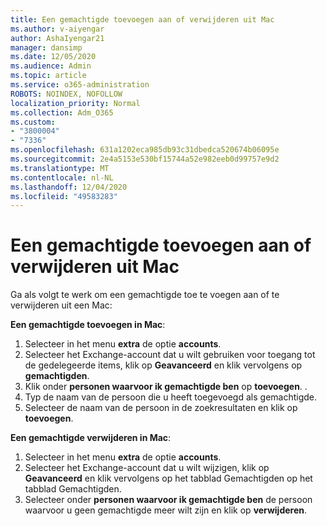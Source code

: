 ```yaml
---
title: Een gemachtigde toevoegen aan of verwijderen uit Mac
ms.author: v-aiyengar
author: AshaIyengar21
manager: dansimp
ms.date: 12/05/2020
ms.audience: Admin
ms.topic: article
ms.service: o365-administration
ROBOTS: NOINDEX, NOFOLLOW
localization_priority: Normal
ms.collection: Adm_O365
ms.custom:
- "3800004"
- "7336"
ms.openlocfilehash: 631a1202eca985db93c31dbedca520674b06095e
ms.sourcegitcommit: 2e4a5153e530bf15744a52e982eeb0d99757e9d2
ms.translationtype: MT
ms.contentlocale: nl-NL
ms.lasthandoff: 12/04/2020
ms.locfileid: "49583283"
---
```

# <a name="how-to-add-or-remove-a-delegate-in-mac"></a>Een gemachtigde toevoegen aan of verwijderen uit Mac

Ga als volgt te werk om een gemachtigde toe te voegen aan of te verwijderen uit een Mac:

**Een gemachtigde toevoegen in Mac**:

1. Selecteer in het menu **extra** de optie **accounts**.
1. Selecteer het Exchange-account dat u wilt gebruiken voor toegang tot de gedelegeerde items, klik op **Geavanceerd** en klik vervolgens op **gemachtigden**.
1. Klik onder **personen waarvoor ik gemachtigde ben** op **toevoegen**. .
1. Typ de naam van de persoon die u heeft toegevoegd als gemachtigde.
1. Selecteer de naam van de persoon in de zoekresultaten en klik op **toevoegen**.
 
**Een gemachtigde verwijderen in Mac**:

1. Selecteer in het menu **extra** de optie **accounts**.
1. Selecteer het Exchange-account dat u wilt wijzigen, klik op **Geavanceerd** en klik vervolgens op het tabblad Gemachtigden op het tabblad Gemachtigden.
1. Selecteer onder **personen waarvoor ik gemachtigde ben** de persoon waarvoor u geen gemachtigde meer wilt zijn en klik op **verwijderen**.
